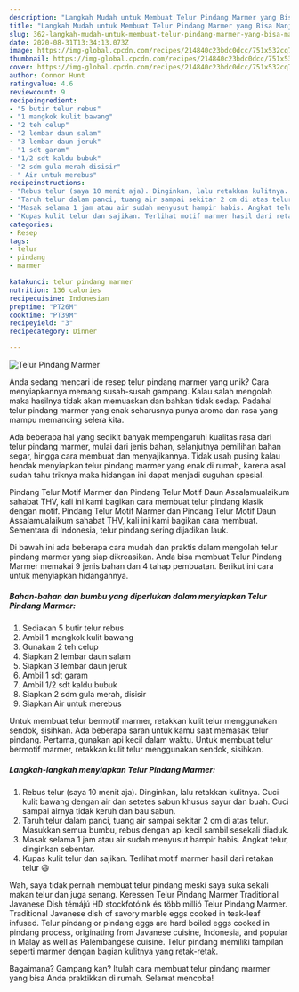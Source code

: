 ```yaml
---
description: "Langkah Mudah untuk Membuat Telur Pindang Marmer yang Bisa Manjain Lidah"
title: "Langkah Mudah untuk Membuat Telur Pindang Marmer yang Bisa Manjain Lidah"
slug: 362-langkah-mudah-untuk-membuat-telur-pindang-marmer-yang-bisa-manjain-lidah
date: 2020-08-31T13:34:13.073Z
image: https://img-global.cpcdn.com/recipes/214840c23bdc0dcc/751x532cq70/telur-pindang-marmer-foto-resep-utama.jpg
thumbnail: https://img-global.cpcdn.com/recipes/214840c23bdc0dcc/751x532cq70/telur-pindang-marmer-foto-resep-utama.jpg
cover: https://img-global.cpcdn.com/recipes/214840c23bdc0dcc/751x532cq70/telur-pindang-marmer-foto-resep-utama.jpg
author: Connor Hunt
ratingvalue: 4.6
reviewcount: 9
recipeingredient:
- "5 butir telur rebus"
- "1 mangkok kulit bawang"
- "2 teh celup"
- "2 lembar daun salam"
- "3 lembar daun jeruk"
- "1 sdt garam"
- "1/2 sdt kaldu bubuk"
- "2 sdm gula merah disisir"
- " Air untuk merebus"
recipeinstructions:
- "Rebus telur (saya 10 menit aja). Dinginkan, lalu retakkan kulitnya. Cuci kulit bawang dengan air dan setetes sabun khusus sayur dan buah. Cuci sampai airnya tidak keruh dan bau sabun."
- "Taruh telur dalam panci, tuang air sampai sekitar 2 cm di atas telur. Masukkan semua bumbu, rebus dengan api kecil sambil sesekali diaduk."
- "Masak selama 1 jam atau air sudah menyusut hampir habis. Angkat telur, dinginkan sebentar."
- "Kupas kulit telur dan sajikan. Terlihat motif marmer hasil dari retakan telur 😃"
categories:
- Resep
tags:
- telur
- pindang
- marmer

katakunci: telur pindang marmer 
nutrition: 136 calories
recipecuisine: Indonesian
preptime: "PT26M"
cooktime: "PT39M"
recipeyield: "3"
recipecategory: Dinner

---
```



![Telur Pindang Marmer](https://img-global.cpcdn.com/recipes/214840c23bdc0dcc/751x532cq70/telur-pindang-marmer-foto-resep-utama.jpg)

Anda sedang mencari ide resep telur pindang marmer yang unik? Cara menyiapkannya memang susah-susah gampang. Kalau salah mengolah maka hasilnya tidak akan memuaskan dan bahkan tidak sedap. Padahal telur pindang marmer yang enak seharusnya punya aroma dan rasa yang mampu memancing selera kita.

Ada beberapa hal yang sedikit banyak mempengaruhi kualitas rasa dari telur pindang marmer, mulai dari jenis bahan, selanjutnya pemilihan bahan segar, hingga cara membuat dan menyajikannya. Tidak usah pusing kalau hendak menyiapkan telur pindang marmer yang enak di rumah, karena asal sudah tahu triknya maka hidangan ini dapat menjadi suguhan spesial.

Pindang Telur Motif Marmer dan Pindang Telur Motif Daun Assalamualaikum sahabat THV, kali ini kami bagikan cara membuat telur pindang klasik dengan motif. Pindang Telur Motif Marmer dan Pindang Telur Motif Daun Assalamualaikum sahabat THV, kali ini kami bagikan cara membuat. Sementara di Indonesia, telur pindang sering dijadikan lauk.


Di bawah ini ada beberapa cara mudah dan praktis dalam mengolah telur pindang marmer yang siap dikreasikan. Anda bisa membuat Telur Pindang Marmer memakai 9 jenis bahan dan 4 tahap pembuatan. Berikut ini cara untuk menyiapkan hidangannya.

<!--inarticleads1-->

##### Bahan-bahan dan bumbu yang diperlukan dalam menyiapkan Telur Pindang Marmer:

1. Sediakan 5 butir telur rebus
1. Ambil 1 mangkok kulit bawang
1. Gunakan 2 teh celup
1. Siapkan 2 lembar daun salam
1. Siapkan 3 lembar daun jeruk
1. Ambil 1 sdt garam
1. Ambil 1/2 sdt kaldu bubuk
1. Siapkan 2 sdm gula merah, disisir
1. Siapkan  Air untuk merebus


Untuk membuat telur bermotif marmer, retakkan kulit telur menggunakan sendok, sisihkan. Ada beberapa saran untuk kamu saat memasak telur pindang. Pertama, gunakan api kecil dalam waktu. Untuk membuat telur bermotif marmer, retakkan kulit telur menggunakan sendok, sisihkan. 

<!--inarticleads2-->

##### Langkah-langkah menyiapkan Telur Pindang Marmer:

1. Rebus telur (saya 10 menit aja). Dinginkan, lalu retakkan kulitnya. Cuci kulit bawang dengan air dan setetes sabun khusus sayur dan buah. Cuci sampai airnya tidak keruh dan bau sabun.
1. Taruh telur dalam panci, tuang air sampai sekitar 2 cm di atas telur. Masukkan semua bumbu, rebus dengan api kecil sambil sesekali diaduk.
1. Masak selama 1 jam atau air sudah menyusut hampir habis. Angkat telur, dinginkan sebentar.
1. Kupas kulit telur dan sajikan. Terlihat motif marmer hasil dari retakan telur 😃


Wah, saya tidak pernah membuat telur pindang meski saya suka sekali makan telur dan juga senang. Keressen Telur Pindang Marmer Traditional Javanese Dish témájú HD stockfotóink és több millió Telur Pindang Marmer. Traditional Javanese dish of savory marble eggs cooked in teak-leaf infused. Telur pindang or pindang eggs are hard boiled eggs cooked in pindang process, originating from Javanese cuisine, Indonesia, and popular in Malay as well as Palembangese cuisine. Telur pindang memiliki tampilan seperti marmer dengan bagian kulitnya yang retak-retak. 

Bagaimana? Gampang kan? Itulah cara membuat telur pindang marmer yang bisa Anda praktikkan di rumah. Selamat mencoba!
